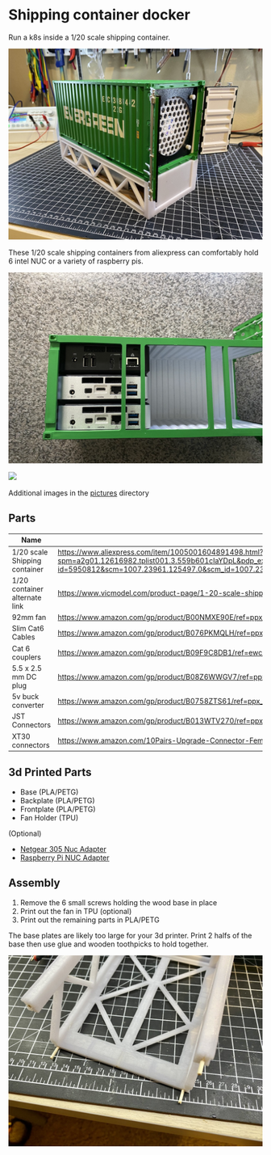 # Shipping container docker

Run a k8s inside a 1/20 scale shipping container.

![](pictures/IMG_0867.jpeg)

These 1/20 scale shipping containers from aliexpress can comfortably hold 6 intel NUC or a variety of raspberry pis.

![](pictures/IMG_0766.jpeg)

![](https://ae01.alicdn.com/kf/H6fed99d8eb5743438698b66f59a42df1U/Diecast-Truck-Model-1-20-Scale-Accessories-Container-Box-Model-Toy-Die-cast-Simulation-Shipping-ONE.jpg_100x100.jpg_.webp)


Additional images in the [pictures](./pictures) directory


## Parts

| Name | Link|
| --- | --- |
| 1/20 scale Shipping container | https://www.aliexpress.com/item/1005001604891498.html?spm=a2g01.12616982.tplist001.3.559b601cIaYDpL&pdp_ext_f=%7B%22sku_id%22:%2212000016984381242%22,%22ship_from%22:%22CN%22%7D&gps-id=5950812&scm=1007.23961.125497.0&scm_id=1007.23961.125497.0&scm-url=1007.23961.125497.0&pvid=bc45ca91-c715-4567-b9ae-1494fef304e0 |
| 1/20 container alternate link | https://www.vicmodel.com/product-page/1-20-scale-shipping-container-scale-model| 
| 92mm fan | https://www.amazon.com/gp/product/B00NMXE90E/ref=ppx_yo_dt_b_asin_title_o03_s00?ie=UTF8&psc=1 |
| Slim Cat6 Cables | https://www.amazon.com/gp/product/B076PKMQLH/ref=ppx_yo_dt_b_asin_title_o02_s00?ie=UTF8&psc=1|
| Cat 6 couplers| https://www.amazon.com/gp/product/B09F9C8DB1/ref=ewc_pr_img_1?smid=A2TSO014VPJ13Z&psc=1|
| 5.5 x 2.5 mm DC plug | https://www.amazon.com/gp/product/B08Z6WWGV7/ref=ppx_yo_dt_b_asin_title_o01_s00?ie=UTF8&psc=1| 
| 5v buck converter | https://www.amazon.com/gp/product/B0758ZTS61/ref=ppx_yo_dt_b_search_asin_title?ie=UTF8&psc=1| 
| JST Connectors | https://www.amazon.com/gp/product/B013WTV270/ref=ppx_yo_dt_b_search_asin_title?ie=UTF8&psc=1|
| XT30 connectors | https://www.amazon.com/10Pairs-Upgrade-Connector-Female-Battery/dp/B08P5HVMYT/ref=sr_1_5?keywords=xt30&qid=1639361252&sr=8-5 |


## 3d Printed Parts

- Base (PLA/PETG)
- Backplate (PLA/PETG)
- Frontplate (PLA/PETG)
- Fan Holder (TPU)

(Optional)
- [Netgear 305 Nuc Adapter](https://www.thingiverse.com/thing:5155376)
- [Raspberry Pi NUC Adapter](https://www.thingiverse.com/thing:3704304)

## Assembly

1. Remove the 6 small screws holding the wood base in place
2. Print out the fan in TPU (optional)
3. Print out the remaining parts in PLA/PETG

The base plates are likely too large for your 3d printer. Print 2 halfs of the base then use glue and wooden toothpicks to hold together.

![](pictures/IMG_0827.jpeg)